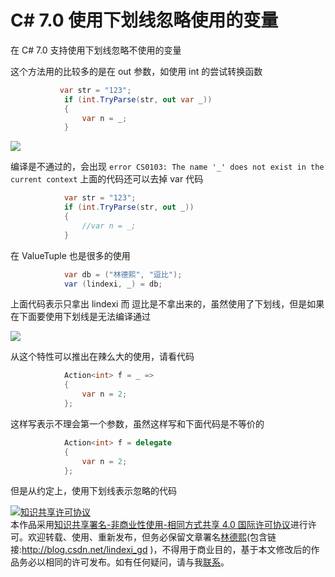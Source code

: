 
# C# 7.0 使用下划线忽略使用的变量

在 C# 7.0 支持使用下划线忽略不使用的变量

<!--more-->



这个方法用的比较多的是在 out 参数，如使用 int 的尝试转换函数

```csharp
           var str = "123";
            if (int.TryParse(str, out var _))
            {
                var n = _;
            }
```

<!-- ![](image/C# 7.0 使用下划线忽略使用的变量/C# 7.0 使用下划线忽略使用的变量0.png) -->

![](http://image.acmx.xyz/lindexi%2F201810221543689)

编译是不通过的，会出现 `error CS0103: The name '_' does not exist in the current context` 上面的代码还可以去掉 var 代码

```csharp
            var str = "123";
            if (int.TryParse(str, out _))
            {
                //var n = _; 
            }
```

在 ValueTuple 也是很多的使用

```csharp
            var db = ("林德熙", "逗比");
            var (lindexi, _) = db;
```

上面代码表示只拿出 lindexi 而 逗比是不拿出来的，虽然使用了下划线，但是如果在下面要使用下划线是无法编译通过

<!-- ![](image/C# 7.0 使用下划线忽略使用的变量/C# 7.0 使用下划线忽略使用的变量1.png) -->

![](http://image.acmx.xyz/lindexi%2F2018102215710405)

从这个特性可以推出在辣么大的使用，请看代码

```csharp
            Action<int> f = _ =>
            {
                var n = 2;
            };
```

这样写表示不理会第一个参数，虽然这样写和下面代码是不等价的

```csharp
            Action<int> f = delegate
            {
                var n = 2;
            };
```

但是从约定上，使用下划线表示忽略的代码





<a rel="license" href="http://creativecommons.org/licenses/by-nc-sa/4.0/"><img alt="知识共享许可协议" style="border-width:0" src="https://licensebuttons.net/l/by-nc-sa/4.0/88x31.png" /></a><br />本作品采用<a rel="license" href="http://creativecommons.org/licenses/by-nc-sa/4.0/">知识共享署名-非商业性使用-相同方式共享 4.0 国际许可协议</a>进行许可。欢迎转载、使用、重新发布，但务必保留文章署名[林德熙](http://blog.csdn.net/lindexi_gd)(包含链接:http://blog.csdn.net/lindexi_gd )，不得用于商业目的，基于本文修改后的作品务必以相同的许可发布。如有任何疑问，请与我[联系](mailto:lindexi_gd@163.com)。